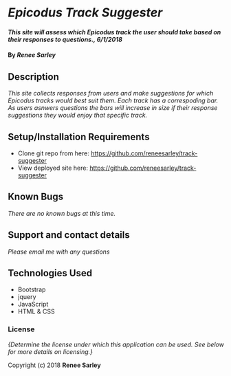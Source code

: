 # _Epicodus Track Suggester_

#### _This site will assess which Epicodus track the user should take based on their responses to questions., 6/1/2018_

#### By _**Renee Sarley**_

## Description

_This site collects responses from users and make suggestions for which Epicodus tracks would best suit them. Each track has a correspoding bar. As users asnwers questions the bars will increase in size if their response suggestions they would enjoy that specific track._

## Setup/Installation Requirements

* Clone git repo from here: https://github.com/reneesarley/track-suggester
* View deployed site here: https://github.com/reneesarley/track-suggester

## Known Bugs

_There are no known bugs at this time._

## Support and contact details

_Please email me with any questions_

## Technologies Used

* Bootstrap
* jquery
* JavaScript
* HTML & CSS

### License

*{Determine the license under which this application can be used.  See below for more details on licensing.}*

Copyright (c) 2018 **Renee Sarley**
